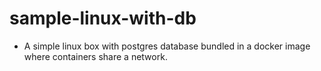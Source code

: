 # sample-linux-with-db

- A simple linux box with postgres database bundled in a docker image where containers share a network.